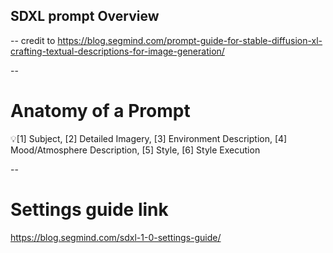 ## SDXL prompt Overview
--
credit to https://blog.segmind.com/prompt-guide-for-stable-diffusion-xl-crafting-textual-descriptions-for-image-generation/

--

# Anatomy of a Prompt
💡[1] Subject, [2] Detailed Imagery, [3] Environment Description, [4] Mood/Atmosphere Description, [5] Style, [6] Style Execution

--

# Settings guide link
https://blog.segmind.com/sdxl-1-0-settings-guide/

